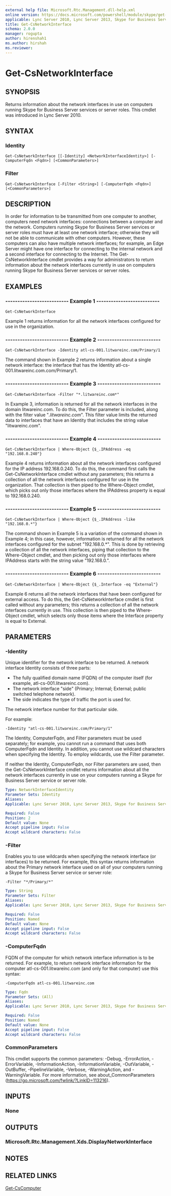 ```yaml
---
external help file: Microsoft.Rtc.Management.dll-help.xml
online version: https://docs.microsoft.com/powershell/module/skype/get-csnetworkinterface
applicable: Lync Server 2010, Lync Server 2013, Skype for Business Server 2015, Skype for Business Server 2019
title: Get-CsNetworkInterface
schema: 2.0.0
manager: rogupta
author: hirenshah1
ms.author: hirshah
ms.reviewer:
---
```


# Get-CsNetworkInterface

## SYNOPSIS
Returns information about the network interfaces in use on computers running Skype for Business Server services or server roles.
This cmdlet was introduced in Lync Server 2010.


## SYNTAX

### Identity
```
Get-CsNetworkInterface [[-Identity] <NetworkInterfaceIdentity>] [-ComputerFqdn <Fqdn>] [<CommonParameters>]
```

### Filter
```
Get-CsNetworkInterface [-Filter <String>] [-ComputerFqdn <Fqdn>] [<CommonParameters>]
```

## DESCRIPTION
In order for information to be transmitted from one computer to another, computers need network interfaces: connections between a computer and the network.
Computers running Skype for Business Server services or server roles must have at least one network interface; otherwise they will not be able to communicate with other computers.
However, these computers can also have multiple network interfaces; for example, an Edge Server might have one interface for connecting to the internal network and a second interface for connecting to the Internet.
The Get-CsNetworkInterface cmdlet provides a way for administrators to return information about the network interfaces currently in use on computers running Skype for Business Server services or server roles.


## EXAMPLES

### -------------------------- Example 1 --------------------------
```
Get-CsNetworkInterface
```

Example 1 returns information for all the network interfaces configured for use in the organization.

### -------------------------- Example 2 --------------------------
```
Get-CsNetworkInterface -Identity atl-cs-001.litwareinc.com/Primary/1
```

The command shown in Example 2 returns information about a single network interface: the interface that has the Identity atl-cs-001.litwareinc.com.com/Primary/1.

### -------------------------- Example 3 --------------------------
```
Get-CsNetworkInterface -Filter "*.litwareinc.com*"
```

In Example 3, information is returned for all the network interfaces in the domain litwareinc.com.
To do this, the Filter parameter is included, along with the filter value "*.litwareinc.com*".
This filter value limits the returned data to interfaces that have an Identity that includes the string value "litwareinc.com".

### -------------------------- Example 4 --------------------------
```
Get-CsNetworkInterface | Where-Object {$_.IPAddress -eq "192.168.0.240"}
```

Example 4 returns information about all the network interfaces configured for the IP address 192.168.0.240.
To do this, the command first calls the Get-CsNetworkInterface cmdlet without any parameters; this returns a collection of all the network interfaces configured for use in the organization.
That collection is then piped to the Where-Object cmdlet, which picks out only those interfaces where the IPAddress property is equal to 192.168.0.240.

### -------------------------- Example 5 --------------------------
```
Get-CsNetworkInterface | Where-Object {$_.IPAddress -like "192.168.0.*"}
```

The command shown in Example 5 is a variation of the command shown in Example 4; in this case, however, information is returned for all the network interfaces configured for the subnet "192.168.0.*".
This is done by retrieving a collection of all the network interfaces, piping that collection to the Where-Object cmdlet, and then picking out only those interfaces where IPAddress starts with the string value "192.168.0.".

### -------------------------- Example 6 --------------------------
```
Get-CsNetworkInterface | Where-Object {$_.Interface -eq "External"}
```

Example 6 returns all the network interfaces that have been configured for external access.
To do this, the Get-CsNetworkInterface cmdlet is first called without any parameters; this returns a collection of all the network interfaces currently in use.
This collection is then piped to the Where-Object cmdlet, which selects only those items where the Interface property is equal to External.


## PARAMETERS

### -Identity
Unique identifier for the network interface to be returned.
A network interface Identity consists of three parts:

- The fully qualified domain name (FQDN) of the computer itself (for example, atl-cs-001.litwareinc.com).
- The network interface "side" (Primary; Internal; External; public switched telephone network).
- The side indicates the type of traffic the port is used for.

The network interface number for that particular side.

For example:

`-Identity "atl-cs-001.litwareinc.com/Primary/1"`

The Identity, ComputerFqdn, and Filter parameters must be used separately; for example, you cannot run a command that uses both ComputerFqdn and Identity.
In addition, you cannot use wildcard characters when specifying the Identity.
To employ wildcards, use the Filter parameter.

If neither the Identity, ComputerFqdn, nor Filter parameters are used, then the Get-CsNetworkInterface cmdlet returns information about all the network interfaces currently in use on your computers running a Skype for Business Server service or server role.

```yaml
Type: NetworkInterfaceIdentity
Parameter Sets: Identity
Aliases: 
Applicable: Lync Server 2010, Lync Server 2013, Skype for Business Server 2015, Skype for Business Server 2019

Required: False
Position: 2
Default value: None
Accept pipeline input: False
Accept wildcard characters: False
```

### -Filter
Enables you to use wildcards when specifying the network interface (or interfaces) to be returned.
For example, this syntax returns information about the Primary network interface used on all of your computers running a Skype for Business Server service or server role:

`-Filter "*/Primary/*"`

```yaml
Type: String
Parameter Sets: Filter
Aliases: 
Applicable: Lync Server 2010, Lync Server 2013, Skype for Business Server 2015, Skype for Business Server 2019

Required: False
Position: Named
Default value: None
Accept pipeline input: False
Accept wildcard characters: False
```

### -ComputerFqdn
FQDN of the computer for which network interface information is to be returned.
For example, to return network interface information for the computer atl-cs-001.litwareinc.com (and only for that computer) use this syntax:

`-ComputerFqdn atl-cs-001.litwareinc.com`

```yaml
Type: Fqdn
Parameter Sets: (All)
Aliases: 
Applicable: Lync Server 2010, Lync Server 2013, Skype for Business Server 2015, Skype for Business Server 2019

Required: False
Position: Named
Default value: None
Accept pipeline input: False
Accept wildcard characters: False
```

### CommonParameters
This cmdlet supports the common parameters: -Debug, -ErrorAction, -ErrorVariable, -InformationAction, -InformationVariable, -OutVariable, -OutBuffer, -PipelineVariable, -Verbose, -WarningAction, and -WarningVariable. For more information, see about_CommonParameters (https://go.microsoft.com/fwlink/?LinkID=113216).


## INPUTS

### None


## OUTPUTS

### Microsoft.Rtc.Management.Xds.DisplayNetworkInterface


## NOTES


## RELATED LINKS

[Get-CsComputer](Get-CsComputer.md)

